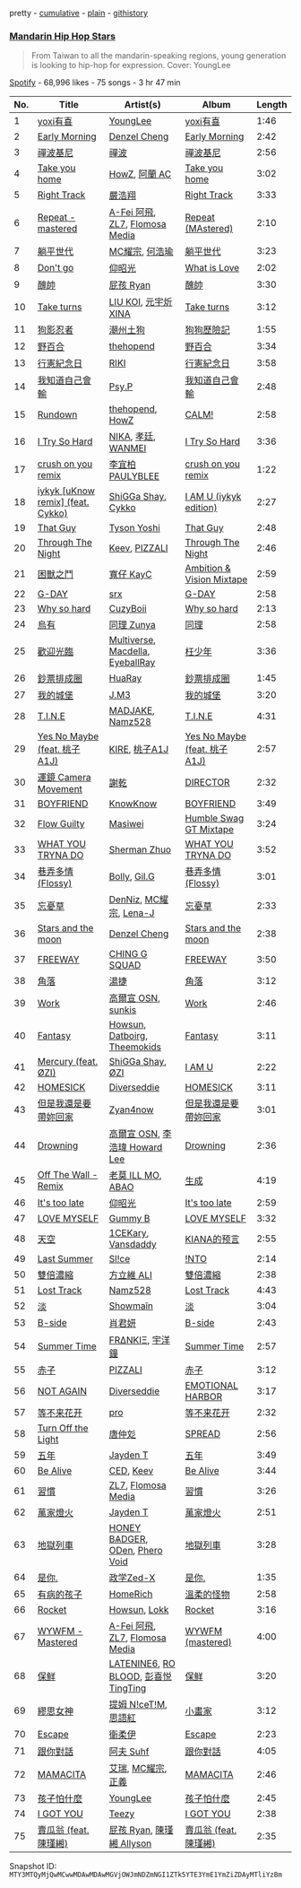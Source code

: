 pretty - [cumulative](/playlists/cumulative/37i9dQZF1DWVNQeZtY2TDM.md) - [plain](/playlists/plain/37i9dQZF1DWVNQeZtY2TDM) - [githistory](https://github.githistory.xyz/mackorone/spotify-playlist-archive/blob/main/playlists/plain/37i9dQZF1DWVNQeZtY2TDM)

### [Mandarin Hip Hop Stars](https://open.spotify.com/playlist/37i9dQZF1DWVNQeZtY2TDM)

> From Taiwan to all the mandarin\-speaking regions, young generation is looking to hip\-hop for expression\. Cover: YoungLee

[Spotify](https://open.spotify.com/user/spotify) - 68,996 likes - 75 songs - 3 hr 47 min

| No. | Title | Artist(s) | Album | Length |
|---|---|---|---|---|
| 1 | [yoxi有喜](https://open.spotify.com/track/5lxg0athNn6ZWOX7lPS3M2) | [YoungLee](https://open.spotify.com/artist/37SCZVt9ssGoiuzN972Vud) | [yoxi有喜](https://open.spotify.com/album/4uP9dvAKRio2Lik113FUFC) | 1:46 |
| 2 | [Early Morning](https://open.spotify.com/track/0PV0vAPPAYWwbkKpNH1H60) | [Denzel Cheng](https://open.spotify.com/artist/6HdMvBWAXWnxX5LEWlgluN) | [Early Morning](https://open.spotify.com/album/0o4ynHc13GhQrD120cKSl8) | 2:42 |
| 3 | [禪波基尼](https://open.spotify.com/track/2gdC1h1TgzjR97gvaDcBkS) | [禪波](https://open.spotify.com/artist/0lLSuaElweetKFx2tdx5tO) | [禪波基尼](https://open.spotify.com/album/1k2J4XYVVQovJegN8nJHEZ) | 2:56 |
| 4 | [Take you home](https://open.spotify.com/track/7b2XfiPF4aVpeidKAhZWAK) | [HowZ](https://open.spotify.com/artist/348ClvzEm6fr680BJOeYcE), [阿蘭 AC](https://open.spotify.com/artist/4rmyrkHJMMD1i00eFs5jem) | [Take you home](https://open.spotify.com/album/59Ajn4X0vvYMSJodkbom1u) | 3:02 |
| 5 | [Right Track](https://open.spotify.com/track/2ovdqkxBpYfOjzxD0X9sBj) | [嚴浩翔](https://open.spotify.com/artist/1HDcsCZWBilavG8eEjVUxX) | [Right Track](https://open.spotify.com/album/0aCYIsHGFFItjrdP9w8ieN) | 3:33 |
| 6 | [Repeat \- mastered](https://open.spotify.com/track/6E185GkBVxUHLCABK37f8W) | [A\-Fei 阿飛](https://open.spotify.com/artist/0QfCMAAAQ7AGLh77MQwyJn), [ZL7](https://open.spotify.com/artist/1RUGX6XkAnOk25OZBjwXjX), [Flomosa Media](https://open.spotify.com/artist/5GMBqjlvRxThEATjgXnqiB) | [Repeat \(MAstered\)](https://open.spotify.com/album/4b9el3kaePVRzERdWqEZcE) | 2:10 |
| 7 | [躺平世代](https://open.spotify.com/track/3FyGgtjmZTsbwsYgmOiPUV) | [MC耀宗](https://open.spotify.com/artist/0P5VW67DISdcNKmRs18ldO), [何浩瑜](https://open.spotify.com/artist/2rl3iZRGMYw1p1kLomHwQB) | [躺平世代](https://open.spotify.com/album/4NKervBsWaEKpzdjJJzdWC) | 3:23 |
| 8 | [Don't go](https://open.spotify.com/track/1yoXfV6BMWcRfg3fOqhZ7x) | [仰昭光](https://open.spotify.com/artist/1R3kmFH4Bl1hbEG9ulEE2d) | [What is Love](https://open.spotify.com/album/7iElRORom3XlsLJTpgc6ug) | 2:02 |
| 9 | [醜帥](https://open.spotify.com/track/7xahvvFxXN4GPs3AGIX4wn) | [屁孩 Ryan](https://open.spotify.com/artist/5Uru7pLzT6nfOmJfTyZsAu) | [醜帥](https://open.spotify.com/album/1jXs6QLho4rcHOG1Qu0JLK) | 3:30 |
| 10 | [Take turns](https://open.spotify.com/track/1OBJ7Odl1OAwftWmpGHdmP) | [LIU KOI](https://open.spotify.com/artist/08oPfsqJWRQaDYTupwwXrE), [元宇炘 XINA](https://open.spotify.com/artist/1gBd8Lykf7k3FfVxmUvMpb) | [Take turns](https://open.spotify.com/album/4XNMyTnxdAW0XTqFxxFwvi) | 3:12 |
| 11 | [狗影忍者](https://open.spotify.com/track/4bSAqNvKf5yr5IWCgpcu4H) | [潮州土狗](https://open.spotify.com/artist/7jMy8JE32Ck096LLh6Hy4L) | [狗狗歷險記](https://open.spotify.com/album/0wTxAffsRai0vNjP78USVf) | 1:55 |
| 12 | [野百合](https://open.spotify.com/track/1byiztwbgvGLUp61H5H2gU) | [thehopend](https://open.spotify.com/artist/32lrEgDlSQ0p6KLJckSvXd) | [野百合](https://open.spotify.com/album/1h1UQlFdvtu9U6eDQibPv8) | 3:34 |
| 13 | [行憲紀念日](https://open.spotify.com/track/4ZOvfG6ZNXr05QGgOe4N55) | [RIKI](https://open.spotify.com/artist/03sz3uNFikpSX6YtwtXz1z) | [行憲紀念日](https://open.spotify.com/album/0JQVAB9iWGufwRjiZY5Yc0) | 3:58 |
| 14 | [我知道自己會輸](https://open.spotify.com/track/4t1qPzWDgfh19mUDsMNVZH) | [Psy.P](https://open.spotify.com/artist/2ADDS7CJUaPg2USWT6djqR) | [我知道自己會輸](https://open.spotify.com/album/7tgKAujCGTWr06hu1HA6tK) | 2:48 |
| 15 | [Rundown](https://open.spotify.com/track/1IyN15D9bfcBzKiZ8PpBwQ) | [thehopend](https://open.spotify.com/artist/32lrEgDlSQ0p6KLJckSvXd), [HowZ](https://open.spotify.com/artist/348ClvzEm6fr680BJOeYcE) | [CALM!](https://open.spotify.com/album/54s2PLiul9niE7mXDjSmAm) | 2:58 |
| 16 | [I Try So Hard](https://open.spotify.com/track/5eWVm5hHiw1XjqI4KjuysB) | [NIKA](https://open.spotify.com/artist/5m5FN5FJjcG7GLc8BzEn5W), [孝廷](https://open.spotify.com/artist/1GmhtQigNu9wTE3J90WWWJ), [WANMEI](https://open.spotify.com/artist/1wzaq8XH8PIzUblSt2yXq5) | [I Try So Hard](https://open.spotify.com/album/4hFWfnXBaKPAGkQTcy2GXw) | 3:36 |
| 17 | [crush on you remix](https://open.spotify.com/track/35aMeEljcCaAlF7Z7Dkwzu) | [李宜柏PAULYBLEE](https://open.spotify.com/artist/6rCZx04nawchlA7kTA0c9v) | [crush on you remix](https://open.spotify.com/album/6iEVDXAZ965UVYKauPeR35) | 1:22 |
| 18 | [iykyk \[uKnow remix\] \(feat\. Cykko\)](https://open.spotify.com/track/1dIVBjB3l1hZF4Cw9aI1tp) | [ShiGGa Shay](https://open.spotify.com/artist/3vYlOrtxEjNzvUPhacOdoV), [Cykko](https://open.spotify.com/artist/6gQ5lg2r9qzumBycPid5Va) | [I AM U \(iykyk edition\)](https://open.spotify.com/album/2RGuqD1FBSe2xIkymDZlrS) | 2:27 |
| 19 | [That Guy](https://open.spotify.com/track/6FBCLU5nIwc21sYcPy8ubP) | [Tyson Yoshi](https://open.spotify.com/artist/3dayhmhJfL4I8w1PuL9MqQ) | [That Guy](https://open.spotify.com/album/59fBBYyNek6i29jPxHEkRd) | 2:48 |
| 20 | [Through The Night](https://open.spotify.com/track/3vnPw6ErvNgjYpwaEACaex) | [Keev](https://open.spotify.com/artist/2KS5HYsDqrlhrMDLcxWoAK), [PIZZALI](https://open.spotify.com/artist/5AIqzRLM5XgtjdCjnbvJx7) | [Through The Night](https://open.spotify.com/album/1C9RdQieUsv3B1L5NUjYjv) | 2:46 |
| 21 | [困獸之鬥](https://open.spotify.com/track/5Y9kdaZmK3TXhSJ6cIOPTA) | [寬仔 KayC](https://open.spotify.com/artist/0M9DxjE7JknX8mQAa75xQA) | [Ambition & Vision Mixtape](https://open.spotify.com/album/4s8UWwb2yJ2Bq7LolOQuOG) | 2:59 |
| 22 | [G\-DAY](https://open.spotify.com/track/26ZswMYK6GNDPZSg8WT8Gj) | [srx](https://open.spotify.com/artist/1NaPPojIvTCnhJCz0GQeL8) | [G\-DAY](https://open.spotify.com/album/0FvNeEYLIeGHUz21edOp7E) | 2:58 |
| 23 | [Why so hard](https://open.spotify.com/track/33vxVNJ4hEGkTLGwJzulZV) | [CuzyBoii](https://open.spotify.com/artist/1trYwqXrzNL5dSXx7xrclq) | [Why so hard](https://open.spotify.com/album/5xJ889nCzswDhcG8yuZxaR) | 2:13 |
| 24 | [烏有](https://open.spotify.com/track/1jKJOUckSjJxQYf8Fdhxrf) | [同理 Zunya](https://open.spotify.com/artist/3tsoImRDSW4JEcL2CdIUmo) | [同理](https://open.spotify.com/album/4nT7s21AuoufYR4FcLqvKR) | 2:58 |
| 25 | [歡迎光臨](https://open.spotify.com/track/3z1fDUPBQL43PrcmkQ7IY5) | [Multiverse](https://open.spotify.com/artist/0l2z1SB8aaIp8vNhI9i5YL), [Macdella](https://open.spotify.com/artist/2jGajbF57J3EZGtAjeH3Q0), [EyeballRay](https://open.spotify.com/artist/363CQz6rPzByyhhWS1zUQq) | [枉少年](https://open.spotify.com/album/5oeCirhdu856CeS3S6O0Nv) | 3:36 |
| 26 | [鈔票排成圈](https://open.spotify.com/track/5xMso6TWBZToJgb8PDSlp2) | [HuaRay](https://open.spotify.com/artist/1zijXvu5JIrqSv3Ul1N3OQ) | [鈔票排成圈](https://open.spotify.com/album/5rRcanAC6yEixjAvyJXg2o) | 1:45 |
| 27 | [我的城堡](https://open.spotify.com/track/5dYNl6a3U5x6N8beswH0Md) | [J.M3](https://open.spotify.com/artist/1iuvFwzMREPmNlzoX1h8gx) | [我的城堡](https://open.spotify.com/album/73Vupnm187tTrROhONaSGu) | 3:20 |
| 28 | [T.I.N.E](https://open.spotify.com/track/2JvCfGFW1j4KoXiBQvanAy) | [MADJAKE](https://open.spotify.com/artist/2LcNeXQLThjoeqdcfFUurK), [Namz528](https://open.spotify.com/artist/4ZAC7xRO5PxFI9NCEeODMI) | [T.I.N.E](https://open.spotify.com/album/0KCcI4WWTXeGxcO8aq1BXY) | 4:31 |
| 29 | [Yes No Maybe \(feat\. 桃子A1J\)](https://open.spotify.com/track/5CVLF555R63QYvmDQCKZAG) | [KIRE](https://open.spotify.com/artist/2KZp9cq9DQ9unz17ohWTlL), [桃子A1J](https://open.spotify.com/artist/2imhfeJHce0YEYv9msgqMC) | [Yes No Maybe \(feat\. 桃子A1J\)](https://open.spotify.com/album/6IwxNZDPjOnC0B1JLThqdo) | 2:57 |
| 30 | [運鏡 Camera Movement](https://open.spotify.com/track/2ZYyfPrCb8uC8hqtsgVysv) | [謝乾](https://open.spotify.com/artist/0k5FX2v4FJxwStm40Vr8cA) | [DIRECTOR](https://open.spotify.com/album/1RSrpjBZMN4qJp1w4SYSmj) | 2:32 |
| 31 | [BOYFRIEND](https://open.spotify.com/track/3mBTkjcrgngBTwhxnTKtfq) | [KnowKnow](https://open.spotify.com/artist/5RDc1XN9Dj5KcNGPMEhtzN) | [BOYFRIEND](https://open.spotify.com/album/6rAPUsw0dCdMYFjxGj17Lf) | 3:49 |
| 32 | [Flow Guilty](https://open.spotify.com/track/3zemDQh2rewuC7FBsnmFa4) | [Masiwei](https://open.spotify.com/artist/0fyaEHmSmZs2YWMgbruITA) | [Humble Swag GT Mixtape](https://open.spotify.com/album/1PfhJ0gIqA0wMpEScU9mCd) | 3:24 |
| 33 | [WHAT YOU TRYNA DO](https://open.spotify.com/track/6CikUnzb21HuxwIxFsBiel) | [Sherman Zhuo](https://open.spotify.com/artist/6Ol8MzcK4ARqC8cTJbFxAw) | [WHAT YOU TRYNA DO](https://open.spotify.com/album/7m2w81M1TMq1cCUugRzUob) | 3:52 |
| 34 | [巷弄多情 \(Flossy\)](https://open.spotify.com/track/6OOvWj5yxBjIA8BLryy6Tq) | [Bolly](https://open.spotify.com/artist/5plw5T9XNykcYu3a6ZWCAW), [Gil.G](https://open.spotify.com/artist/5djEKQT5LKhpOwtdB5Zcbq) | [巷弄多情 \(Flossy\)](https://open.spotify.com/album/7jGIO5vP9SBN1c2uSR6W8h) | 3:01 |
| 35 | [忘憂草](https://open.spotify.com/track/4WB7nQScuZHJwSpdO82Egr) | [DenNiz](https://open.spotify.com/artist/7noLHWUu2JfwuyO66SyaKS), [MC耀宗](https://open.spotify.com/artist/0P5VW67DISdcNKmRs18ldO), [Lena\-J](https://open.spotify.com/artist/5ORM7O0WPOpCDCA1gMVrRl) | [忘憂草](https://open.spotify.com/album/0DEvblncRyAef8WhljiSV1) | 2:33 |
| 36 | [Stars and the moon](https://open.spotify.com/track/1nsLmjGBukGTKfPSs1S22Y) | [Denzel Cheng](https://open.spotify.com/artist/6HdMvBWAXWnxX5LEWlgluN) | [Stars and the moon](https://open.spotify.com/album/0Nxgo30SZiskXMCAoNtaMe) | 2:38 |
| 37 | [FREEWAY](https://open.spotify.com/track/5ZtCWCchRwzEVZljxNhErh) | [CHING G SQUAD](https://open.spotify.com/artist/03bvsls9hsCdD0949sQwPB) | [FREEWAY](https://open.spotify.com/album/6aLMjbqsqC5m7qHxkshUdI) | 3:50 |
| 38 | [角落](https://open.spotify.com/track/379i6I2jj1QTGabQrjlMz3) | [湯捷](https://open.spotify.com/artist/6ppk3Nvwb2FrS1EGfzkSAh) | [角落](https://open.spotify.com/album/2YfOy6i9Ai4B2gBNUD4qdS) | 3:12 |
| 39 | [Work](https://open.spotify.com/track/3N0srZgpRLSY2ziJ1FsJh9) | [高爾宣 OSN](https://open.spotify.com/artist/4TcOznbEZBqev21LzAH4KE), [sunkis](https://open.spotify.com/artist/4EKSBwzbRW2YnMP5JXnXYr) | [Work](https://open.spotify.com/album/3iFMz768dCGwpWGfzECGx9) | 2:46 |
| 40 | [Fantasy](https://open.spotify.com/track/1AlVZGi4E2eXTW6Gx9MgCP) | [Howsun](https://open.spotify.com/artist/1DM0LnRUVhKiR4N5GrrA7p), [Datboirg](https://open.spotify.com/artist/45XiNDpEDyAPZCyZV52qxE), [Theemokids](https://open.spotify.com/artist/53UiofemDVWHC0ZdyaTziK) | [Fantasy](https://open.spotify.com/album/3WdN2dSCQRekQ3e6K9PPtH) | 3:11 |
| 41 | [Mercury \(feat\. ØZI\)](https://open.spotify.com/track/3uxThTbkNafNIFS8nIDlfM) | [ShiGGa Shay](https://open.spotify.com/artist/3vYlOrtxEjNzvUPhacOdoV), [ØZI](https://open.spotify.com/artist/7Icsejk4pdIhkq2KO5A0jD) | [I AM U](https://open.spotify.com/album/52cZAcrw0TQpiQSMlW8Bfq) | 2:22 |
| 42 | [HOMESICK](https://open.spotify.com/track/14AHfTN3CXFiaLuilTjRIL) | [Diverseddie](https://open.spotify.com/artist/3aia8Qn8pZXJldrYzQqOOq) | [HOMESICK](https://open.spotify.com/album/6luQqRpyitjgUCIUd2jn5B) | 3:11 |
| 43 | [但是我還是要帶妳回家](https://open.spotify.com/track/69irv10icaZ76QvqO4ohvF) | [Zyan4now](https://open.spotify.com/artist/2EqZTP8FkUj9W2jVgzbmjK) | [但是我還是要帶妳回家](https://open.spotify.com/album/3xihhjgKum7cfpTkSA9P0t) | 3:01 |
| 44 | [Drowning](https://open.spotify.com/track/1XXvo0XLQqEnIb0fjEr0C8) | [高爾宣 OSN](https://open.spotify.com/artist/4TcOznbEZBqev21LzAH4KE), [李浩瑋 Howard Lee](https://open.spotify.com/artist/7EkkWNWPiWFQ0rA9IEmMXs) | [Drowning](https://open.spotify.com/album/6tC3xfxVub5WUYcWlO7PG3) | 2:36 |
| 45 | [Off The Wall \- Remix](https://open.spotify.com/track/0DsRDAB6JIwWi3dDPeAo08) | [老莫 ILL MO](https://open.spotify.com/artist/4JGm6vTwtCqjf0C3kxXx6y), [ABAO](https://open.spotify.com/artist/1aGVe9rnzjBX8HOgOvF1UV) | [生成](https://open.spotify.com/album/2Fx0ZE76LMrLhhiHRIA7yJ) | 4:19 |
| 46 | [It's too late](https://open.spotify.com/track/5YX5DCIzxrj2UPHWXUx4TI) | [仰昭光](https://open.spotify.com/artist/1R3kmFH4Bl1hbEG9ulEE2d) | [It's too late](https://open.spotify.com/album/5ZmNqijX2Fon23RSNBz9BT) | 2:59 |
| 47 | [LOVE MYSELF](https://open.spotify.com/track/39naxI2F1PoGszYuQ0bUFp) | [Gummy B](https://open.spotify.com/artist/041GibkKYtPdNlIAqxs1gs) | [LOVE MYSELF](https://open.spotify.com/album/2RJJKYBVwspSA1qpMa0c0g) | 3:32 |
| 48 | [天空](https://open.spotify.com/track/49iabktBcTDXW0cXBzty4q) | [1CEKary](https://open.spotify.com/artist/7iBigCucv9mcL34HlQCaq6), [Vansdaddy](https://open.spotify.com/artist/2yeiR78Ih0Unrsp06GxhWx) | [KIANA的预言](https://open.spotify.com/album/1KIh7lk5glgMpbPpbYn8FP) | 2:55 |
| 49 | [Last Summer](https://open.spotify.com/track/0dlsXsg8Ch0a8yXlwkbE6T) | [Sl!ce](https://open.spotify.com/artist/4bJUbD6HkkVIVKmYYmKyIC) | [!NTO](https://open.spotify.com/album/3W4T7867lQuPCCZnTvdglU) | 2:14 |
| 50 | [雙倍濃縮](https://open.spotify.com/track/0UCfSeioXWMRPq2tjYDZWm) | [方立維 ALI](https://open.spotify.com/artist/5oiYskVLYnZXoPDYJU3NHc) | [雙倍濃縮](https://open.spotify.com/album/2oxPzoz2xlUJZMHpCDo24u) | 2:38 |
| 51 | [Lost Track](https://open.spotify.com/track/6XFKyWM17AUH7rqn0dLZXJ) | [Namz528](https://open.spotify.com/artist/4ZAC7xRO5PxFI9NCEeODMI) | [Lost Track](https://open.spotify.com/album/5MZ3Uk6NmMxrWxZHUdCvE1) | 4:43 |
| 52 | [淡](https://open.spotify.com/track/5uuuBJQuUYJjZ07GNsbovC) | [Showmaîn](https://open.spotify.com/artist/3Z0hrO5NvALfcVK5hk79CJ) | [淡](https://open.spotify.com/album/61RzVJYq0bLZdilQr6Dyur) | 3:04 |
| 53 | [B\-side](https://open.spotify.com/track/3tXAR8a1bHLIFK16gKYFjU) | [肖君妍](https://open.spotify.com/artist/2kJHaDNklO6mVeaStKDLbr) | [B\-side](https://open.spotify.com/album/4d7HM6eYCP91QZLhVeqYcV) | 2:43 |
| 54 | [Summer Time](https://open.spotify.com/track/11FoRzYaFF7PzdYOoeVDf5) | [FRΔNKIΞ](https://open.spotify.com/artist/1FOLZ9XbMSOUW5J8iZMNKv), [宇洋鐘](https://open.spotify.com/artist/230fc6ivfV9DflZhxUc3Qd) | [Summer Time](https://open.spotify.com/album/0ss8it0WOUQv1c6yMe3sf1) | 2:57 |
| 55 | [赤子](https://open.spotify.com/track/0smNgxpidOTnMLiaXazVdt) | [PIZZALI](https://open.spotify.com/artist/5AIqzRLM5XgtjdCjnbvJx7) | [赤子](https://open.spotify.com/album/7lkqRg9mM7oGT3oYvIS3od) | 3:12 |
| 56 | [NOT AGAIN](https://open.spotify.com/track/68RnWaD3WSGOqAyI4XarUe) | [Diverseddie](https://open.spotify.com/artist/3aia8Qn8pZXJldrYzQqOOq) | [EMOTIONAL HARBOR](https://open.spotify.com/album/3kQUVRjvJoCKCyB6B0V7ad) | 3:17 |
| 57 | [等不来花开](https://open.spotify.com/track/7gjY6M2FUM81zfQYchkxYj) | [pro](https://open.spotify.com/artist/0V5ml5BXpBsP9btn2N80I8) | [等不来花开](https://open.spotify.com/album/1prwuiyQ5BSK1Nn3gFZyiV) | 2:32 |
| 58 | [Turn Off the Light](https://open.spotify.com/track/4zLguzjnEzq3WcH6mJkcWR) | [唐仲彣](https://open.spotify.com/artist/2AXIg0cc8pzzVcNnE3sSI6) | [SPREAD](https://open.spotify.com/album/0Z6AHQ6ZIm8vEhwgoUNRWt) | 2:56 |
| 59 | [五年](https://open.spotify.com/track/4qYS0QtqTx6Rwq0VDyPe4l) | [Jayden T](https://open.spotify.com/artist/1QJdKypAIxPbGrP2ISGNsP) | [五年](https://open.spotify.com/album/1NzEGnIRz5xvCyBXlHVtxh) | 3:49 |
| 60 | [Be Alive](https://open.spotify.com/track/1SI4Jhz2pK8kEBXY6dgzGr) | [CED](https://open.spotify.com/artist/3M1YtHr7K9yHjawwbJ2DgC), [Keev](https://open.spotify.com/artist/2KS5HYsDqrlhrMDLcxWoAK) | [Be Alive](https://open.spotify.com/album/33SL2ccRH87zKgaZK9BDhF) | 3:44 |
| 61 | [習慣](https://open.spotify.com/track/4lZ32o2qgyJjkaOxunePOw) | [ZL7](https://open.spotify.com/artist/1RUGX6XkAnOk25OZBjwXjX), [Flomosa Media](https://open.spotify.com/artist/5GMBqjlvRxThEATjgXnqiB) | [習慣](https://open.spotify.com/album/36wPnom8zAaUaq0Es9RVQJ) | 3:26 |
| 62 | [萬家燈火](https://open.spotify.com/track/3P78Tea2rsiItM9HnIBL3N) | [Jayden T](https://open.spotify.com/artist/1QJdKypAIxPbGrP2ISGNsP) | [萬家燈火](https://open.spotify.com/album/4HzYJ511FCnJomKNvDufuX) | 2:51 |
| 63 | [地獄列車](https://open.spotify.com/track/3Q0QnTfzM7n2kcquxEHOUY) | [HONEY BѦDGER](https://open.spotify.com/artist/4DBoWboxnMFCM1ZrblEWOb), [ODen](https://open.spotify.com/artist/3ChyhdoslVl8V08MKbPmoX), [Phero Void](https://open.spotify.com/artist/3NF7WXmGC8BYlqci4OTAi7) | [地獄列車](https://open.spotify.com/album/0Dg59oq4yk7CUcy61umYw2) | 3:28 |
| 64 | [是你.](https://open.spotify.com/track/3fiXwwPL7cUvD7BqkHdN0J) | [政学Zed\-X](https://open.spotify.com/artist/7DAjUaK40De066EOFR6fxB) | [是你.](https://open.spotify.com/album/46mCiXY4QlWCV2q34BQlG9) | 1:35 |
| 65 | [有病的孩子](https://open.spotify.com/track/2UzbJ33Xf8VPwGZGQhWUk8) | [HomeRich](https://open.spotify.com/artist/4GtW6FVTo4AlQRzVMgexJF) | [溫柔的怪物](https://open.spotify.com/album/5j8KBkwSdWQRBkAiJDWskT) | 2:58 |
| 66 | [Rocket](https://open.spotify.com/track/4a84VexzzgSrbUKZQlhThl) | [Howsun](https://open.spotify.com/artist/1DM0LnRUVhKiR4N5GrrA7p), [Lokk](https://open.spotify.com/artist/6aEGtuPEh9zI1szpEybe4P) | [Rocket](https://open.spotify.com/album/3oXxo7GVzJD54DfdRFMeSU) | 3:16 |
| 67 | [WYWFM \- Mastered](https://open.spotify.com/track/7bkHErBKfdwywfuES8P2fH) | [A\-Fei 阿飛](https://open.spotify.com/artist/0QfCMAAAQ7AGLh77MQwyJn), [ZL7](https://open.spotify.com/artist/1RUGX6XkAnOk25OZBjwXjX), [Flomosa Media](https://open.spotify.com/artist/5GMBqjlvRxThEATjgXnqiB) | [WYWFM \(mastered\)](https://open.spotify.com/album/0f3fBdqajcSrGs0NIBMrGc) | 4:00 |
| 68 | [保鲜](https://open.spotify.com/track/3elZEP61ewsEmfvtY1qLGK) | [LATENINE6](https://open.spotify.com/artist/2kGvQTYIEi9cWYfOc8g0Cv), [RO BLOOD](https://open.spotify.com/artist/6JlqwUGELvE8y7QXB9dIBA), [彭喜悦TingTing](https://open.spotify.com/artist/262Mlj1QpAtuKxixcYYiR6) | [保鲜](https://open.spotify.com/album/24Vkd1uv3uGR1lh0zKz5ue) | 3:20 |
| 69 | [繆思女神](https://open.spotify.com/track/0FamA5U7HRrAPnpMiPzAPR) | [提姆 N!ceT!M](https://open.spotify.com/artist/0HqZVOykVBNOy4o5XfY9iO), [思語紅](https://open.spotify.com/artist/6ZtNdpHy3R8xwV9gP3mW3w) | [小畫家](https://open.spotify.com/album/0g5qhrGM4gkZaK1e0RyezV) | 3:12 |
| 70 | [Escape](https://open.spotify.com/track/0DhuYGxrAnsDHUVqbtZtC2) | [衛柔伊](https://open.spotify.com/artist/3CpCgJsT2spiO6ekxTeuKN) | [Escape](https://open.spotify.com/album/0P65JdnHeYi2eq3XmG8fTc) | 2:23 |
| 71 | [跟你對話](https://open.spotify.com/track/6au1VUVBbpkzvdbZ9m8gIG) | [阿夫 Suhf](https://open.spotify.com/artist/1lIHC3tPoXBlSYQwSMoIYY) | [跟你對話](https://open.spotify.com/album/5MgUD99Gdq0q3f52vwAlEx) | 4:05 |
| 72 | [MAMACITA](https://open.spotify.com/track/1LQkubAbYM6MxGaCCJlDuw) | [艾瑞](https://open.spotify.com/artist/7pYoJ7Feoy97o7MHFx6qV1), [MC耀宗](https://open.spotify.com/artist/0P5VW67DISdcNKmRs18ldO), [正義](https://open.spotify.com/artist/4yd9WdhAeKb4XfBaebLMMl) | [MAMACITA](https://open.spotify.com/album/37HyRV7oI8ktwJEIZzadij) | 2:46 |
| 73 | [孩子怕什麼](https://open.spotify.com/track/39PbgoVe4dwaADw8dZqwzg) | [YoungLee](https://open.spotify.com/artist/37SCZVt9ssGoiuzN972Vud) | [孩子怕什麼](https://open.spotify.com/album/6ph1fVN3X7c2KGB0Cqe7tH) | 2:45 |
| 74 | [I GOT YOU](https://open.spotify.com/track/0ZYmHuq7ReGSzmOq4CRh0L) | [Teezy](https://open.spotify.com/artist/5P4IE6bIqsXDKHf5Z7vmeA) | [I GOT YOU](https://open.spotify.com/album/0IXE3ZZaput5VmZBdFU1HB) | 2:38 |
| 75 | [賣瓜翁 \(feat\. 陳瑾緗\)](https://open.spotify.com/track/0QAkrSx6eFOmZr0xLIzGaN) | [屁孩 Ryan](https://open.spotify.com/artist/5Uru7pLzT6nfOmJfTyZsAu), [陳瑾緗 Allyson](https://open.spotify.com/artist/5b3M04xxxkQJuHuNEWCuqY) | [賣瓜翁 \(feat\. 陳瑾緗\)](https://open.spotify.com/album/3UtL0ZFQlHutMCAab7efrD) | 2:35 |

Snapshot ID: `MTY3MTQyMjQwMCwwMDAwMDAwMGVjOWJmNDZmNGI1ZTk5YTE3YmE1YmZiZDAyMTliYzBm`

